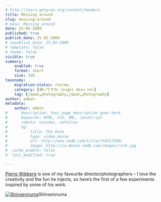 ```yaml
---
# http://learn.getgrav.org/content/headers
title: Messing around
slug: messing-around
# menu: Messing around
date: 25-05-2009
published: true
publish_date: 25-05-2009
# unpublish_date: 25-05-2009
# template: false
# theme: false
visible: true
summary:
    enabled: true
    format: short
    size: 128
taxonomy:
    migration-status: review
    category: [凄いですね (sugoi desu ne)]
    tag: [japan,photography,japan,photography]
author: admin
metadata:
    author: admin
#      description: Your page description goes here
#      keywords: HTML, CSS, XML, JavaScript
#      robots: noindex, nofollow
#      og:
#          title: The Rock
#          type: video.movie
#          url: http://www.imdb.com/title/tt0117500/
#          image: http://ia.media-imdb.com/images/rock.jpg
#  cache_enable: false
#  last_modified: true

---
```


[Pierre Wikberg](http://pierrewikberg.blogspot.com/ "Pierre Wikberg's Blog") is one of my favourite director/photographers – I love the creativity and the fun he injects, so here’s the first of a few experiments inspired by some of his work.

[![Shinsennuma](http://user47216.vs.easily.co.uk/wp-content/uploads/2009/05/shizenobu-20090521_tsukasa4.jpg "Tsukasa x 4")](http://user47216.vs.easily.co.uk/wp-content/uploads/2009/05/shizenobu-20090521_tsukasa4.jpg)Shinsennuma